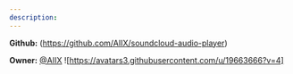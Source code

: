 ```yaml
---
description: 
---
```



**Github:** (https://github.com/AIIX/soundcloud-audio-player)

**Owner:** [@AIIX](https://github.com/AIIX) ![https://avatars3.githubusercontent.com/u/19663666?v=4]

